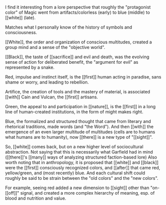 I find it interesting from a lore perspective that roughly the "protagonist color" of Magic went from artifacts/colorless (early) to blue (middle) to [[white]] (late).

Matches what I personally know of the history of symbols and consciousness. 

[[White]], the order and organization of conscious multitudes, created a group mind and a sense of the "objective world". 

[[Black]], the taste of [[sacrifice]] and evil and death, was the evolving sense of action for deliberated benefit, the "argument for evil" as represented by a snake. 

Red, impulse and instinct itself, is the [[first]] human acting in paradise, sans shame or worry, and leading to rebellion. 

Artifice, the creation of tools and the mastery of material, is associated [[with]] Cain and Vulcan, the [[first]] artisans. 

Green, the appeal to and participation in [[nature]], is the [[first]] in a long line of human-created institutions, in the form of might makes right. 

Blue, the formalized and structured thought that came from literary and rhetorical traditions, made words (and "the Word"). And then [[with]] the emergence of an even larger multitude of multitudes (cells are to humans what humans are to humanity), now [[there]] is a new type of "[[sight]]". 

So, [[white]] comes back, but on a new higher level of sociocultural abstraction. Not saying that this is necessarily what Garfield had in mind ([[there]]'s [[many]] ways of analyzing structured faction-based lore) Also worth noting that in anthropology, it is proposed that [[white]] and [[black]] were the [[first]] consciously recognized colors, and [[after]] that came red, yellow/green, and (most recently) blue. And each cultural shift could roughly be said to be strain between the "old colors" and the "new colors". 

For example, seeing red added a new dimension to [[sight]] other than "on-[[off]]" signal, and created a more complex hierarchy of meaning, esp. of blood and nutrition and value.
